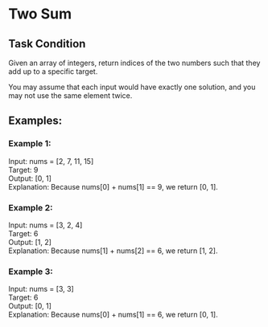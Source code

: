 # Two Sum

## Task Condition
Given an array of integers, return indices of the two numbers such that they add up to a specific target.

You may assume that each input would have exactly one solution, and you may not use the same element twice.

## Examples:

### Example 1:
Input: nums = [2, 7, 11, 15]  
Target: 9  
Output: [0, 1]  
Explanation: Because nums[0] + nums[1] == 9, we return [0, 1].

### Example 2:
Input: nums = [3, 2, 4]  
Target: 6  
Output: [1, 2]  
Explanation: Because nums[1] + nums[2] == 6, we return [1, 2].

### Example 3:
Input: nums = [3, 3]  
Target: 6  
Output: [0, 1]  
Explanation: Because nums[0] + nums[1] == 6, we return [0, 1].